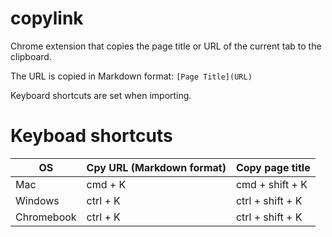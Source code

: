 # copylink

Chrome extension that copies the page title or URL of the current tab to the clipboard.

The URL is copied in Markdown format:   `[Page Title](URL)`

Keyboard shortcuts are set when importing.



# Keyboad shortcuts

| OS         | Cpy URL (Markdown format) | Copy page title  |
| ---------- | ------------------------- | ---------------- |
| Mac        | cmd + K                   | cmd + shift + K  |
| Windows    | ctrl + K                  | ctrl + shift + K |
| Chromebook | ctrl + K                  | ctrl + shift + K |

